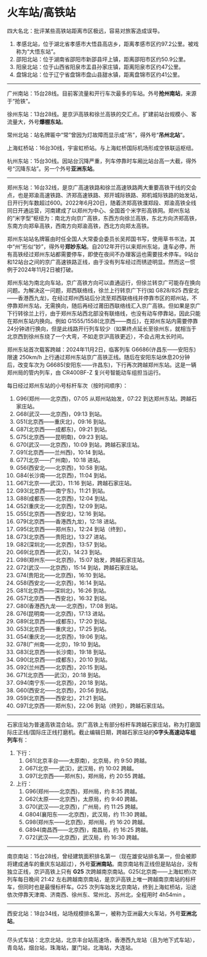 # 火车站/高铁站

四大名北：批评某些高铁站距离市区极远，容易对旅客造成误导。

1. 孝感北站，位于湖北省孝感市大悟县高店乡，距离孝感市区约97.2公里。被戏称为“大悟东站”。
2. 邵阳北站：位于湖南省邵阳市新邵县坪上镇，距离邵阳市区约50.9公里。
3. 阳泉北站：位于山西省阳泉市盂县孙家庄镇，距离阳泉市区约47公里。
4. 盘锦北站：位于辽宁省盘锦市盘山县甜水镇，距离盘锦市区约41公里。

---

广州南站：15台28线。目前客流量和开行车次最多的车站。外号**抢州南站**，来源于“抢铁”。

徐州东站：13台28线。是京沪高铁和徐兰高铁的交汇点。扩建前站台规模小、客流量大，外号**爆棚东站**。

常州北站：站名牌匾中“常”曾因为灯故障而显示成“吊”，得外号“**吊州北站**”。

上海虹桥站：16台30线，宇宙虹桥站。与上海虹桥国际机场形成空铁联运枢纽。

杭州东站：15台30线。因站台沉降严重，列车停靠时车厢比站台高一大截，得外号“沉降东站”。另一个外号**亚洲东站**。

---

郑州东站：16台32线，是京广高速铁路和徐兰高速铁路两大重要高铁干线的交会点，也是郑渝高速铁路、济郑高速铁路、郑开城际铁路、郑机城际铁路的始发站，日开行列车数超过600。2022年6月20日，随着济郑高铁濮郑段、郑渝高铁全线同日开通运营，河南建成了以郑州为中心、全国首个米字形高铁网。郑州东站的“米字型”枢纽为：南北方向京广高铁，东西方向徐兰高铁，东北方向济郑高铁，东南方向郑阜高铁，西南方向郑渝高铁，西北方向郑太高铁。

郑州东站站名牌匾由时任全国人大常委会委员长吴邦国书写，使用草书书法，其中“州”形似“妙”，得外号**郑妙东站**。自2012年开行以来郑州东站，逢车必停，所有高铁经过郑州东站都需要停车，即使在夜间不办理客运也需要技术停车。9站台和12站台之间的京广高速铁路正线，由于没有列车经过而锈迹明显。然而这一惯例于2024年11月2日被打破。

郑州东站为南北向车站，京广高铁方向可以直通运行，但徐兰转京广可能存在换向问题。为解决这一问题，郑西联络线，徐兰上行转京广下行(如 G828/825 西安北——香港西九龙)，在经过郑州西站后分流至郑西联络线并停靠市区的郑州站，不停靠郑州东站，无需换向，随后再经过莆田西联络线汇入京广高铁。但如果是京广下行转徐兰上行，由于郑州东站西北部没有联络线，也没有动车停靠站，因此只能在郑州东站内换向。例如 G1555/1558(北京西——商丘)，在郑州东站内需要停靠24分钟进行换向，但是此线路开行列车较少（如果终点延长至徐州东，就相当于北京西到徐州东绕了一个大弯，不如走京沪高铁更近），不会占用太长时间。

郑州东站首次载客跨越：2024年11月2日，临客列车 G6686(许昌东——安阳东)限速 250km/h 上行通过郑州东站京广高铁正线。随后在安阳东站休息20分钟后，改变车次为 G6685(安阳东——许昌东)，下行再次跨越郑州东站。这是一辆郑州局的管内列车，由 CR400BF-Z 复兴号智能动车组担当运行。

每日经过郑州东站的小号标杆车次（按时间顺序）：

1. G96(郑州——北京西)，07:05 从郑州站始发，07:22 到达郑州东站。跨越石家庄站。
2. G68(武汉——北京西)，09:13 到站。
3. G51(北京西——重庆北)，09:16 到站。
4. G87(北京西——成都东)，09:21 到站。
5. G75(北京西——昆明南)，09:23 到站。
6. G70(武汉——北京西)，10:09 到站，跨越石家庄站。
7. G91(北京西——兰州西)，10:14 到站。
8. G77(北京——广州南)，10:18 进站。
9. G56(西安北——北京西)，10:58 到站。
10. G84(长沙南——北京西)，11:04 到站。
11. G67(北京——武汉)，11:16 到站，跨越石家庄站。
12. G93(北京西——南宁东)，11:21 到站。
13. G88(成都东——北京西)，12:04 到站。
14. G52(重庆北——北京西)，12:09 到站。
15. G55(北京西——西安北)，12:16 到站。
16. G79(北京西——香港西九龙)，12:18 进站。
17. G95(北京西——郑州东)，12:24 到站（终到）。
18. G73(北京西——贵阳北)，13:27 进站。
19. G82(深圳北——北京西)，13:57 到站。
20. G69(北京西——武汉)，14:23 到站。
21. G98(郑州东——北京西)，15:07 始发，跨越石家庄站。
22. G72(武汉——北京西)，15:14 到站，跨越石家庄站。
23. G74(贵阳北——北京西)，16:10 到站。
24. G58(西安北——北京西)，16:14 到站。
25. G81(北京西——深圳北)，16:26 到站。
26. G57(北京西——西安北)，16:32 到站。
27. G80(香港西九龙——北京西)，17:08 到站。
28. G76(昆明南——北京西)，17:13 进站。
29. G89(北京西——成都东)，17:20 到站。
30. G53(北京西——重庆北)，17:25 到站。
31. G54(重庆北——北京西)，19:06 到站。
32. G78(广州南——北京)，19:10 到站。
33. G83(北京西——长沙南)，19:18 到站。
34. G90(北京西——成都东)，20:10 到站。
35. G92(兰州西——北京西)，20:15 到站。
36. G71(北京西——武汉)，20:18 到站。
37. G94(南宁东——北京西)，20:18 到站。
38. G60(西安北——北京西)，20:56 到站。
39. G59(北京西——西安北)，21:21 到站。
40. G97(北京西——郑州东)，22:06 到站（终到），跨越石家庄站。

---

石家庄站为普速高铁混合站。京广高铁上有部分标杆车跨越石家庄站，称为打磨国际庄正线/国际庄正线打磨机。截止编辑日期，跨越石家庄站的**G字头高速动车组列车**有：

1. 下行：
    1. G61(北京丰台——太原南)，北京局，约 9:50 跨越。
    2. G67(北京——武汉)，武汉局，约 10:02 跨越。
    3. G97(北京西——郑州东)，郑州局，约 20:55 跨越。
2. 上行：
    1. G96(郑州——北京西)，郑州局，约 8:35 跨越。
    2. G62(太原——北京西)，太原局，约 9:40 跨越。
    3. G70(武汉——北京西)，广州局，约 11:25 跨越。
    4. G804(襄阳东——北京西)，武汉局，约 11:30 跨越。
    5. G98(郑州东——北京西)，郑州局，约 16:20 跨越。
    6. G894(南昌西——北京西)，南昌局，约 16:25 跨越。
    7. G72(武汉——北京西)，武汉局，约 16:30 跨越。

---

南京南站：15台28线，曾经建筑面积排名第一（现在雄安站排名第一，但会被即将建成通车的重庆东站超过），外号**亚洲南站**。南京南站有正线但是贴站台，没有独立正线，京沪高铁上只有 **G25** 次跨越南京南站。G25(北京南——上海虹桥)次列车每日晚间 21:42 左右跨越南京南站，是京沪高铁上唯一跨越南京南站的标杆车，但同时也是最慢标杆车。G25 次列车始发北京南站，终到上海虹桥站，沿途依次停靠天津南、济南西、徐州东、常州北、苏州北，全程用时 4h54min 。

---

西安北站：18台34线，站场规模排名第一，被称为亚洲最大火车站，外号**亚洲北站**。

---

尽头式车站：北京北站，北京丰台站高速场，香港西九龙站（且为地下式车站），青岛站，烟台站，珠海站，厦门站，北海站，大连站。
